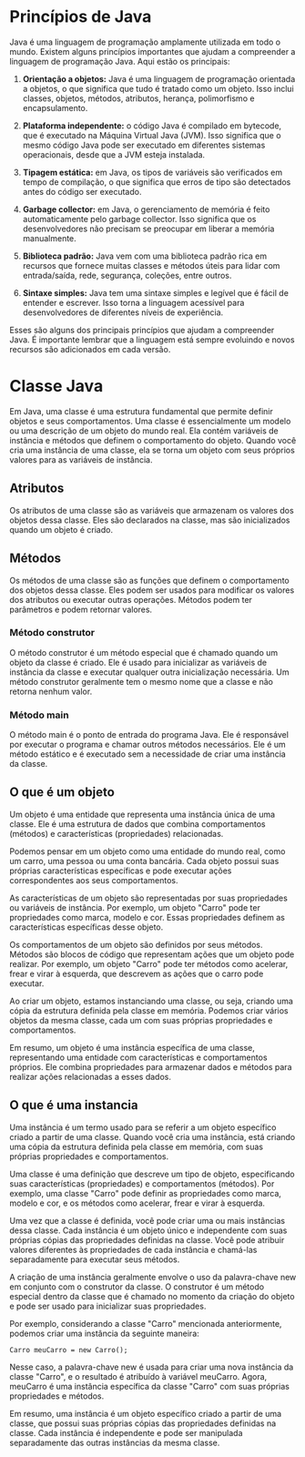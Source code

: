 # Princípios de Java

Java é uma linguagem de programação amplamente utilizada em todo o mundo. Existem alguns princípios importantes que ajudam a compreender a linguagem de programação Java. Aqui estão os principais:

1. **Orientação a objetos:** Java é uma linguagem de programação orientada a objetos, o que significa que tudo é tratado como um objeto. Isso inclui classes, objetos, métodos, atributos, herança, polimorfismo e encapsulamento.

2. **Plataforma independente:** o código Java é compilado em bytecode, que é executado na Máquina Virtual Java (JVM). Isso significa que o mesmo código Java pode ser executado em diferentes sistemas operacionais, desde que a JVM esteja instalada.

3. **Tipagem estática:** em Java, os tipos de variáveis são verificados em tempo de compilação, o que significa que erros de tipo são detectados antes do código ser executado.

4. **Garbage collector:** em Java, o gerenciamento de memória é feito automaticamente pelo garbage collector. Isso significa que os desenvolvedores não precisam se preocupar em liberar a memória manualmente.

5. **Biblioteca padrão:** Java vem com uma biblioteca padrão rica em recursos que fornece muitas classes e métodos úteis para lidar com entrada/saída, rede, segurança, coleções, entre outros.

6. **Sintaxe simples:** Java tem uma sintaxe simples e legível que é fácil de entender e escrever. Isso torna a linguagem acessível para desenvolvedores de diferentes níveis de experiência.

Esses são alguns dos principais princípios que ajudam a compreender Java. É importante lembrar que a linguagem está sempre evoluindo e novos recursos são adicionados em cada versão.

# Classe Java

Em Java, uma classe é uma estrutura fundamental que permite definir objetos e seus comportamentos. Uma classe é essencialmente um modelo ou uma descrição de um objeto do mundo real. Ela contém variáveis de instância e métodos que definem o comportamento do objeto. Quando você cria uma instância de uma classe, ela se torna um objeto com seus próprios valores para as variáveis de instância.

## Atributos

Os atributos de uma classe são as variáveis que armazenam os valores dos objetos dessa classe. Eles são declarados na classe, mas são inicializados quando um objeto é criado.

## Métodos

Os métodos de uma classe são as funções que definem o comportamento dos objetos dessa classe. Eles podem ser usados para modificar os valores dos atributos ou executar outras operações. Métodos podem ter parâmetros e podem retornar valores.

### Método construtor

O método construtor é um método especial que é chamado quando um objeto da classe é criado. Ele é usado para inicializar as variáveis de instância da classe e executar qualquer outra inicialização necessária. Um método construtor geralmente tem o mesmo nome que a classe e não retorna nenhum valor.

### Método main

O método main é o ponto de entrada do programa Java. Ele é responsável por executar o programa e chamar outros métodos necessários. Ele é um método estático e é executado sem a necessidade de criar uma instância da classe.

## O que é um objeto

Um objeto é uma entidade que representa uma instância única de uma classe. Ele é uma estrutura de dados que combina comportamentos (métodos) e características (propriedades) relacionadas.

Podemos pensar em um objeto como uma entidade do mundo real, como um carro, uma pessoa ou uma conta bancária. Cada objeto possui suas próprias características específicas e pode executar ações correspondentes aos seus comportamentos.

As características de um objeto são representadas por suas propriedades ou variáveis de instância. Por exemplo, um objeto "Carro" pode ter propriedades como marca, modelo e cor. Essas propriedades definem as características específicas desse objeto.

Os comportamentos de um objeto são definidos por seus métodos. Métodos são blocos de código que representam ações que um objeto pode realizar. Por exemplo, um objeto "Carro" pode ter métodos como acelerar, frear e virar à esquerda, que descrevem as ações que o carro pode executar.

Ao criar um objeto, estamos instanciando uma classe, ou seja, criando uma cópia da estrutura definida pela classe em memória. Podemos criar vários objetos da mesma classe, cada um com suas próprias propriedades e comportamentos.

Em resumo, um objeto é uma instância específica de uma classe, representando uma entidade com características e comportamentos próprios. Ele combina propriedades para armazenar dados e métodos para realizar ações relacionadas a esses dados.

## O que é uma instancia

Uma instância é um termo usado para se referir a um objeto específico criado a partir de uma classe. Quando você cria uma instância, está criando uma cópia da estrutura definida pela classe em memória, com suas próprias propriedades e comportamentos.

Uma classe é uma definição que descreve um tipo de objeto, especificando suas características (propriedades) e comportamentos (métodos). Por exemplo, uma classe "Carro" pode definir as propriedades como marca, modelo e cor, e os métodos como acelerar, frear e virar à esquerda.

Uma vez que a classe é definida, você pode criar uma ou mais instâncias dessa classe. Cada instância é um objeto único e independente com suas próprias cópias das propriedades definidas na classe. Você pode atribuir valores diferentes às propriedades de cada instância e chamá-las separadamente para executar seus métodos.

A criação de uma instância geralmente envolve o uso da palavra-chave new em conjunto com o construtor da classe. O construtor é um método especial dentro da classe que é chamado no momento da criação do objeto e pode ser usado para inicializar suas propriedades.

Por exemplo, considerando a classe "Carro" mencionada anteriormente, podemos criar uma instância da seguinte maneira:

`Carro meuCarro = new Carro();`

Nesse caso, a palavra-chave new é usada para criar uma nova instância da classe "Carro", e o resultado é atribuído à variável meuCarro. Agora, meuCarro é uma instância específica da classe "Carro" com suas próprias propriedades e métodos.

Em resumo, uma instância é um objeto específico criado a partir de uma classe, que possui suas próprias cópias das propriedades definidas na classe. Cada instância é independente e pode ser manipulada separadamente das outras instâncias da mesma classe.